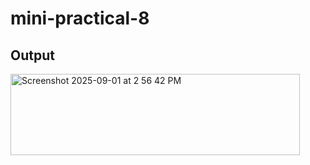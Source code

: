 # mini-practical-8

## Output
<img width="463" height="130" alt="Screenshot 2025-09-01 at 2 56 42 PM" src="https://github.com/user-attachments/assets/bce0ea92-5928-431a-811c-d4b601ef4262" />
